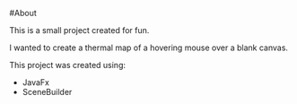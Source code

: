 #About

This is a small project created for fun. 

I wanted to create a thermal map of a hovering mouse over a blank canvas. 

This project was created using:  
- JavaFx
- SceneBuilder